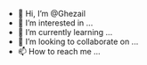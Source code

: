- 👋 Hi, I’m @Ghezail
- 👀 I’m interested in ...
- 🌱 I’m currently learning ...
- 💞️ I’m looking to collaborate on ...
- 📫 How to reach me ...

<!---
Ghezail/Ghezail is a ✨ special ✨ repository because its `README.md` (this file) appears on your GitHub profile.
You can click the Preview link to take a look at your changes.
--->
